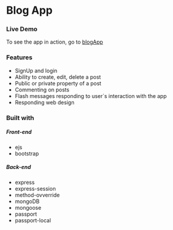 # Blog App

### Live Demo

To see the app in action, go to [blogApp](https://kdordblogapp.herokuapp.com/)

### Features

- SignUp and login
- Ability to create, edit, delete a post
- Public or private property of a post
- Commenting on posts
- Flash messages responding to user`s interaction with the app
- Responding web design

### Built with

##### Front-end

- ejs
- bootstrap

##### Back-end

- express
- express-session
- method-ovverride
- mongoDB
- mongoose
- passport
- passport-local
